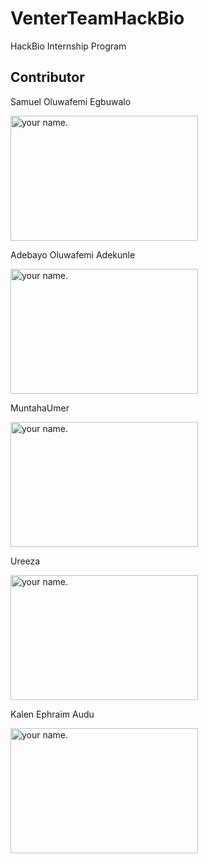 # VenterTeamHackBio
HackBio Internship Program





## Contributor

Samuel Oluwafemi Egbuwalo 

<img src="https://user-images.githubusercontent.com/85350295/128296296-dddfca4f-ee3a-470a-b1de-2b8b9b144179.jpg" alt="your name." width="300" height= "200"/>

Adebayo Oluwafemi Adekunle

<img src="https://user-images.githubusercontent.com/88288059/128306099-6c63194d-890b-4e18-a5da-6ed7c3dca6b4.jpg" alt="your name." width="300" height= "200"/>

MuntahaUmer

<img src="https://user-images.githubusercontent.com/88343721/128332666-6e36e412-9ec4-46ad-b2ed-8c691e346e61.jpeg" alt="your name." width="300" height= "200"/>

Ureeza

<img src="https://user-images.githubusercontent.com/88342626/128333454-09ecb286-2cc1-4b3c-88e2-a58bc11ffb6d.jpeg" alt="your name." width="300" height= "200"/>

Kalen Ephraim Audu

<img src="https://user-images.githubusercontent.com/88288273/128357997-0e00655d-9c71-4575-a1dc-9a8c2b7d8574.jpg" alt="your name." width="300" height= "200"/>
